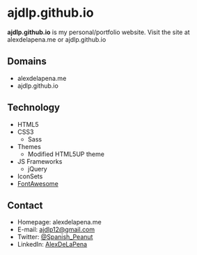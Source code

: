 ajdlp.github.io
======
**ajdlp.github.io** is my personal/portfolio website. Visit the site at alexdelapena.me or ajdlp.github.io

## Domains
* alexdelapena.me
* ajdlp.github.io
## Technology
* HTML5
* CSS3
	- Sass
* Themes
	- Modified HTML5UP theme
* JS Frameworks
	- jQuery
* IconSets
* [FontAwesome](https://fortawesome.github.io/Font-Awesome/)

## Contact
* Homepage: alexdelapena.me
* E-mail: ajdlp12@gmail.com
* Twitter: [@Spanish_Peanut](https://twitter.com/spanish_peanut "twitterhandle on twitter")
* LinkedIn: [AlexDeLaPena](https://linkedin.com/in/alexdelapena)
